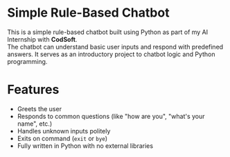 # Simple Rule-Based Chatbot
This is a simple rule-based chatbot built using Python as part of my AI Internship with **CodSoft**.  
The chatbot can understand basic user inputs and respond with predefined answers. It serves as an introductory project to chatbot logic and Python programming.

# Features

- Greets the user
- Responds to common questions (like "how are you", "what's your name", etc.)
- Handles unknown inputs politely
- Exits on command (`exit` or `bye`)
- Fully written in Python with no external libraries
